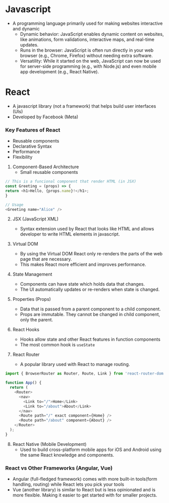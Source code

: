# Javascript
- A programming language primarily used for making websites interactive and dynamic
  - Dynamic behavior: JavaScript enables dynamic content on websites, like animations, form validations, interactive maps, and real-time updates.
  - Runs in the browser: JavaScript is often run directly in your web browser (e.g., Chrome, Firefox) without needing extra software.
  - Versatility: While it started on the web, JavaScript can now be used for server-side programming (e.g., with Node.js) and even mobile app development (e.g., React Native).

# React
- A javascript library (not a framework) that helps build user interfaces (UIs)
- Developed by Facebook (Meta)

### Key Features of React
- Reusable components
- Declarative Syntax
- Performance
- Flexibility


1. Component-Based Architecture
    - Small reusable components
```js
// This is a funcional component that render HTML (in JSX)
const Greeting = (props) => {
return <h1>Hello, {props.name}!</h1>;
}

// Usage
<Greeting name="Alice" />

```
2. JSX (JavaScript XML)
   - Syntax extension used by React that looks like HTML and allows developer to write HTML elements in javascript.

3. Virtual DOM 
   - By using the Virtual DOM React only re-renders the parts of the web page that are necessary. 
   - This makes React more efficient and improves performance.
   
4. State Management
   - Components can have state which holds data that changes.
   - The UI automatically updates or re-renders when state is changed.

5. Properties (Props)
   - Data that is passed from a parent component to a child component.
   - Props are immutable. They cannot be changed in child component, only the parent.

6. React Hooks
    - Hooks allow state and other React features in function components
    - The most common hook is `useState`

7. React Router
    - A popular library used with React to manage routing. 
```js
import { BrowserRouter as Router, Route, Link } from 'react-router-dom';

function App() {
  return (
    <Router>
      <nav>
        <Link to="/">Home</Link>
        <Link to="/about">About</Link>
      </nav>
      <Route path="/" exact component={Home} />
      <Route path="/about" component={About} />
    </Router>
  );
}
```

8. React Native (Mobile Development)
    - Used to build cross-platform mobile apps for iOS and Android using the same React knowledge and components.

### React vs Other Frameworks (Angular, Vue)
- Angular (full-fledged framework) comes with more built-in tools(form handling, routing) while React lets you pick your tools
- Vue (another library) is similar to React but is less opinionated and is more flexible. Making it easier to get started with for smaller projects.